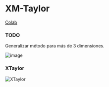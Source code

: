 XM-Taylor
==

[Colab](https://colab.research.google.com/drive/1pZ-vJVaSOisNgcN_YmOpdFCf8a5Sbn-w?usp=sharing)

### TODO
Generalizar método para más de 3 dimensiones.

![image](https://i.imgur.com/9yLM8CG.png)

### XTaylor
![XTaylor](https://docs.google.com/drawings/d/e/2PACX-1vQQYDSPz1H3gi8lCPUtQD-ZaIJv3XKlcXbn4l8POC8voRvzxHd7_pOdeIG2IF-oOmcHuHrO2pnqNHhR/pub?w=577&h=406)
<!--stackedit_data:
eyJoaXN0b3J5IjpbLTIwNDk0Mjc5NjksLTE1NzI3NjY4MzYsND
U3NDY2MTQ1LC0xMzg5NzEwOTE4LC0xODYxMTA3NDY4XX0=
-->
